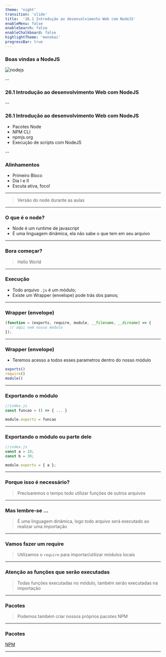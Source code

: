 ```yaml
---
theme: 'night'
transition: 'slide'
title:  '26.1 Introdução ao desenvolvimento Web com NodeJS'
enableMenu: false
enableSearch: false
enableChalkboard: false
highlightTheme: 'monokai'
progressBar: true
---
```


### Boas vindas a NodeJS

![nodejs](https://www.logigroup.com/images/modules/technologies/framework/nodejs.gif)

--

### 26.1 Introdução ao desenvolvimento Web com NodeJS

--

### 26.1 Introdução ao desenvolvimento Web com NodeJS

- Pacotes Node
- NPM CLI
- npmjs.org
- Execução de scripts com NodeJS

--

### Alinhamentos

- Primeiro Bloco
- Dia I e II
- Escuta ativa, foco!

---

> Versão do node durante as aulas

---

### O que é o node?

- Node é um runtime de javascript
- É uma linguagem dinâmica, ela não sabe o que tem em seu arquivo

---

### Bora começar?

> Hello World

---

### Execução

- Todo arquivo `.js` é um módulo;
- Existe um Wrapper (envelope) pode trás dos panos;

---

### Wrapper (envelope)

```js
(function = (exports, require, module, __filename, __dirname) => {
  // aqui vem nosso módulo
});
```

---

### Wrapper (envelope)

- Teremos acesso a todos esses parametros dentro do nosso módulo

```js
exports()
require()
module()
```

---

### Exportando o módulo

```js
//index.js
const funcao = () => { ... }

module.exports = funcao
```

---

### Exportando o módulo ou parte dele

```js
//index.js
const a = 10;
const b = 30;

module.exports = { a };
```

---

### Porque isso é necessário?

> Precisaremos o tempo todo utilizar funções de outros arquivos

---

### Mas lembre-se ...

> É uma linguagem dinâmica, logo todo arquivo será executado ao realizar uma importação

---

### Vamos fazer um require

> Utilizamos o `require` para importar/utilizar módulos locais

---

### Atenção as funções que serão executadas

> Todas funções executadas no módulo, também serão executadas na importação

---

### Pacotes

> Podemos também criar nossos próprios pacotes NPM

---

### Pacotes

[NPM](https://www.npmjs.com/)

---



